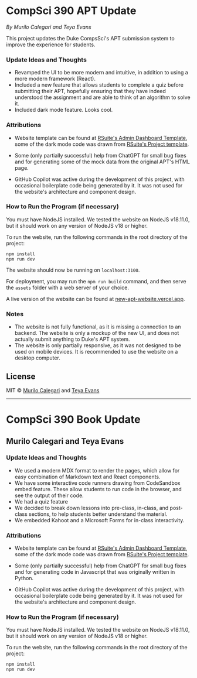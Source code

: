 # CompSci 390 APT Update
_By Murilo Calegari and Teya Evans_

This project updates the Duke CompsSci's APT submission system
to improve the experience for students.


### Update Ideas and Thoughts

* Revamped the UI to be more modern and intuitive,
in addition to using a more modern framework (React).
* Included a new feature that allows students to complete a quiz before submitting their APT, hopefully ensuring that they have indeed understood the assignment and are able to think of an algorithm to solve it.
* Included dark mode feature. Looks cool.


### Attributions

* Website template can be found at [RSuite's Admin Dashboard Template](https://github.com/rsuite/rsuite-admin-template), some of the dark mode code was drawn from [RSuite's Project template](https://github.com/rsuite/rsuite-project-template). 

* Some (only partially successful) help from ChatGPT for small bug fixes and for generating some of the mock data from the original APT's HTML page.
* GitHub Copilot was active during the development of this project, with occasional boilerplate code being generated by it. It was not used for the website's architecture and component design.


### How to Run the Program (if necessary)

You must have NodeJS installed. We tested the website on NodeJS v18.11.0, but it should work on any version of NodeJS v18 or higher.

To run the website, run the following commands in the root directory of the project:

```
npm install
npm run dev
```

The website should now be running on `localhost:3100`.

For deployment, you may run the `npm run build` command, and then serve the `assets` folder with a web server of your choice.

A live version of the website can be found at [new-apt-website.vercel.app](https://new-apt-website.vercel.app).


### Notes

* The website is not fully functional, as it is missing a connection to an backend. The website is only a mockup of the new UI, and does not actually submit anything to Duke's APT system.
* The website is only partially responsive, as it was not designed to be used on mobile devices. It is recommended to use the website on a desktop computer.

## License

MIT © [Murilo Calegari](https://github.com/simonguo) and [Teya Evans](https://github.com/teyaevans)

---
# CompSci 390 Book Update
## Murilo Calegari and Teya Evans


### Update Ideas and Thoughts

* We used a modern MDX format to render the pages, which allow for easy combination of Markdown text and React components.
* We have some interactive code runners drawing from CodeSandbox embed feature. These allow students to run code in the browser, and see the output of their code.
* We had a quiz feature
* We decided to break down lessons into pre-class, in-class, and post-class sections, to help students better understand the material.
* We embedded Kahoot and a Microsoft Forms for in-class interactivity.


### Attributions

* Website template can be found at [RSuite's Admin Dashboard Template](https://github.com/rsuite/rsuite-admin-template), some of the dark mode code was drawn from [RSuite's Project template](https://github.com/rsuite/rsuite-project-template).

* Some (only partially successful) help from ChatGPT for small bug fixes and for generating code in Javascript that was originally written in Python.
* GitHub Copilot was active during the development of this project, with occasional boilerplate code being generated by it. It was not used for the website's architecture and component design.


### How to Run the Program (if necessary)

You must have NodeJS installed. We tested the website on NodeJS v18.11.0, but it should work on any version of NodeJS v18 or higher.

To run the website, run the following commands in the root directory of the project:

```
npm install
npm run dev
```
